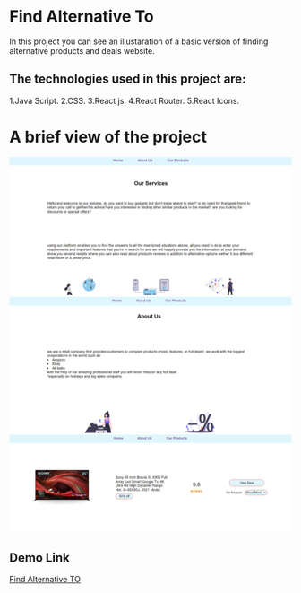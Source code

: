# Find Alternative To

In this project you can see an illustaration of a basic version of finding alternative products and deals website.

## The technologies used in this project are:

1.Java Script.
2.CSS.
3.React js.
4.React Router.
5.React Icons. 

# A brief view of the project
![Home](ReadMeImgs/home-alt.png)
![About Us](ReadMeImgs/about-alt.png)
![Our Products](ReadMeImgs/product-alt.png)

## Demo Link
[Find Alternative TO](https://find-alternative-to-fs.netlify.app/)
